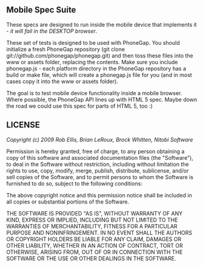 ## Mobile Spec Suite ##

These specs are designed to run inside the mobile device that implements it - _it will fail in the DESKTOP browser_.

These set of tests is designed to be used with PhoneGap. You should initialize a fresh PhoneGap repository (git clone 
git://github.com/phonegap/phonegap.git) and then toss these files into the www or assets folder, replacing the
contents. Make sure you include phonegap.js - each platform directory in the PhoneGap repository has a build or make
file, which will create a phonegap.js file for you (and in most cases copy it into the www or assets folder).

The goal is to test mobile device functionality inside a mobile browser.
Where possible, the PhoneGap API lines up with HTML 5 spec. Maybe down
the road we could use this spec for parts of HTML 5, too :)


LICENSE
---

_Copyright (c) 2009 Rob Ellis, Brian LeRoux, Brock Whitten, Nitobi Software_

Permission is hereby granted, free of charge, to any person obtaining
a copy of this software and associated documentation files (the
"Software"), to deal in the Software without restriction, including
without limitation the rights to use, copy, modify, merge, publish,
distribute, sublicense, and/or sell copies of the Software, and to
permit persons to whom the Software is furnished to do so, subject to
the following conditions:

The above copyright notice and this permission notice shall be included
in all copies or substantial portions of the Software.

THE SOFTWARE IS PROVIDED "AS IS", WITHOUT WARRANTY OF ANY KIND,
EXPRESS OR IMPLIED, INCLUDING BUT NOT LIMITED TO THE WARRANTIES OF
MERCHANTABILITY, FITNESS FOR A PARTICULAR PURPOSE AND NONINFRINGEMENT.
IN NO EVENT SHALL THE AUTHORS OR COPYRIGHT HOLDERS BE LIABLE FOR ANY
CLAIM, DAMAGES OR OTHER LIABILITY, WHETHER IN AN ACTION OF CONTRACT,
TORT OR OTHERWISE, ARISING FROM, OUT OF OR IN CONNECTION WITH THE
SOFTWARE OR THE USE OR OTHER DEALINGS IN THE SOFTWARE.